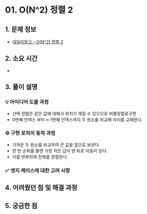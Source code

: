 # 01. O(N^2) 정렬 2

## 1. 문제 정보
- [데일리알고 - O(N^2) 정렬 2](https://dailyalgo.kr/ko/problems/173)

## 2. 소요 시간
- 

## 3. 풀이 설명
### 💡 아이디어 도출 과정
- 선택 정렬은 같은 값에 대해서 위치가 깨질 수 있으므로 버블정렬로구현
- 0번째 인덱스 부터 n-1번째 인덱스까지 두 원소를 비교해 자리를 교체한다.

### ⚙️ 구현 로직의 동작 과정
- 가까운 두 원소를 비교하여 큰 값을 앞으로 보낸다.
- 한 번 순회를 돌면 가장 작은 값이 맨 뒤로 이동이 된다.
- 이를 반복하여 전체를 정렬한다.

### ✅ 엣지 케이스에 대한 고려 사항

## 4. 어려웠던 점 및 해결 과정

## 5. 궁금한 점

